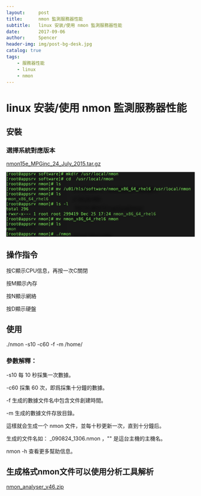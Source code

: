 ```yaml
---
layout:     post
title:      nmon 監測服務器性能
subtitle:   linux 安装/使用 nmon 監測服務器性能
date:       2017-09-06
author:     Spencer
header-img: img/post-bg-desk.jpg
catalog: true
tags:
    - 服務器性能
    - linux
    - nmon
---
```


# linux 安装/使用 nmon 監測服務器性能

## 安裝

### 選擇系統對應版本
[nmon15e_MPGinc_24_July_2015.tar.gz](../resource/nmon15e_MPGinc_24_July_2015.tar.gz)

![install](../resource/14715136923423.jpg)


## 操作指令

按C顯示CPU信息，再按一次C關閉

按M顯示內存

按N顯示網絡

按D顯示硬盤

## 使用

  ./nmon -s10 -c60 -f -m /home/

### 參數解釋：

-s10 每 10 秒採集一次數據。

-c60 採集 60 次，即爲採集十分鐘的數據。

-f 生成的數據文件名中包含文件創建時間。

-m 生成的數據文件存放目錄。

這樣就会生成一个 nmon 文件，並每十秒更新一次，直到十分鐘后。

生成的文件名如： _090824_1306.nmon ，"" 是這台主機的主機名。

nmon -h 查看更多幫助信息。

## 生成格式nmon文件可以使用分析工具解析
[nmon_analyser_v46.zip](../resource/nmon_analyser_v46.zip)

